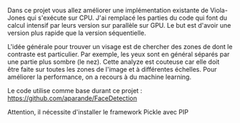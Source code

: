 Dans ce projet vous allez améliorer une implémentation existante de Viola-Jones qui s'exécute sur CPU. J'ai remplacé les parties du code qui font du calcul intensif par leurs version sur parallèle sur GPU. Le but est d'avoir une version plus rapide que la version séquentielle.


L'idée générale pour trouver un visage est de chercher des zones de dont le contraste est particulier. Par exemple, les yeux sont en général séparés par une partie plus sombre (le nez). Cette analyze est couteuse car elle doit être faite sur toutes les zones de l'image et à différentes échelles. Pour améliorer la performance, on a recours à du machine learning.


Le code utilise comme base durant ce projet : https://github.com/aparande/FaceDetection

Attention, il nécessite d'installer le framework Pickle avec PIP

